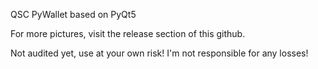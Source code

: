 
QSC PyWallet based on PyQt5

For more pictures, visit the release section of this github.

Not audited yet, use at your own risk! I'm not responsible for any losses!


